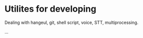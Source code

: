 # Utilites for developing

Dealing with hangeul, git, shell script, voice, STT, multiprocessing.

...